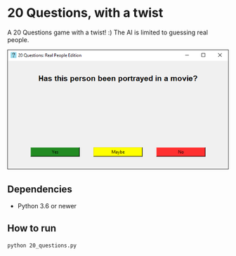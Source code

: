 # 20 Questions, with a twist

A 20 Questions game with a twist! :) The AI is limited to guessing real people.

![A screenshot of gameplay](screenshots/gameplay.png)

## Dependencies

- Python 3.6 or newer

## How to run

`python 20_questions.py`
